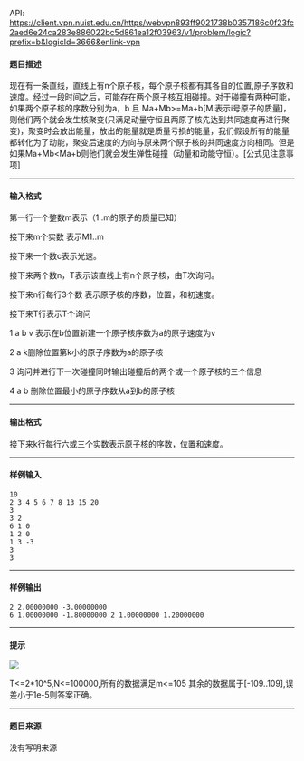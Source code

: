 API: https://client.vpn.nuist.edu.cn/https/webvpn893ff9021738b0357186c0f23fc2aed6e24ca283e886022bc5d861ea12f03963/v1/problem/logic?prefix=b&logicId=3666&enlink-vpn

#### 题目描述

现在有一条直线，直线上有n个原子核，每个原子核都有其各自的位置,原子序数和速度。经过一段时间之后，可能存在两个原子核互相碰撞。对于碰撞有两种可能，如果两个原子核的序数分别为a，b 且 Ma+Mb\>=Ma+b\[Mi表示i号原子的质量\]，则他们两个就会发生核聚变(只满足动量守恒且两原子核先达到共同速度再进行聚变)，聚变时会放出能量，放出的能量就是质量亏损的能量，我们假设所有的能量都转化为了动能，聚变后速度的方向与原来两个原子核的共同速度方向相同。但是如果Ma+Mb<Ma+b则他们就会发生弹性碰撞（动量和动能守恒）。\[公式见注意事项\]

---

#### 输入格式

第一行一个整数m表示（1..m的原子的质量已知）

接下来m个实数 表示M1..m

接下来一个数c表示光速。

接下来两个数n，T表示该直线上有n个原子核，由T次询问。

接下来n行每行3个数 表示原子核的序数，位置，和初速度。

接下来T行表示T个询问

1 a b v 表示在b位置新建一个原子核序数为a的原子速度为v

2 a k删除位置第k小的原子序数为a的原子核

3 询问并进行下一次碰撞同时输出碰撞后的两个或一个原子核的三个信息

4 a b 删除位置最小的原子序数从a到b的原子核

---

#### 输出格式

接下来k行每行六或三个实数表示原子核的序数，位置和速度。

---

#### 样例输入
```
10
2 3 4 5 6 7 8 13 15 20
3
3 2
6 1 0
1 2 0
1 3 -3
3
3

```

---

#### 样例输出
```
2 2.00000000 -3.00000000
6 1.00000000 -1.80000000 2 1.00000000 1.20000000 

```

---

#### 提示

![](../file/3666_0.jpg)

T<=2\*10^5,N<=100000,所有的数据满足m<=105 其余的数据属于\[-109..109\],误差小于1e-5则答案正确。

---

#### 题目来源

没有写明来源